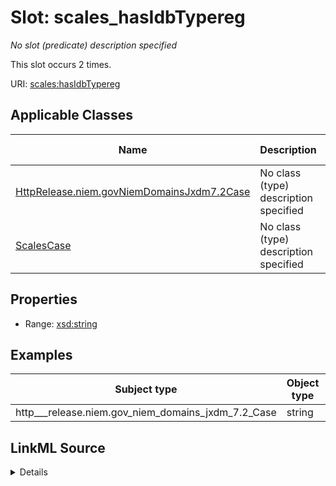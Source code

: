 

# Slot: scales_hasIdbTypereg


_No slot (predicate) description specified_






This slot occurs 2 times.


URI: [scales:hasIdbTypereg](http://schemas.scales-okn.org/rdf/scales#hasIdbTypereg)



<!-- no inheritance hierarchy -->





## Applicable Classes

| Name | Description | Modifies Slot |
| --- | --- | --- |
| [HttpRelease.niem.govNiemDomainsJxdm7.2Case](../classes/HttpRelease.niem.govNiemDomainsJxdm7.2Case.md) | No class (type) description specified |  yes  |
| [ScalesCase](../classes/ScalesCase.md) | No class (type) description specified |  no  |







## Properties

* Range: [xsd:string](http://www.w3.org/2001/XMLSchema#string)






## Examples

| Subject type | Object type | Example subject | Example object | Occurrences |
| --- | --- | --- | --- | --- |
| http___release.niem.gov_niem_domains_jxdm_7.2_Case | string | scales:CriminalCase | CR | 2 |




## LinkML Source

<details>

```yaml
name: scales_hasIdbTypereg
annotations:
  count:
    tag: count
    value: 2
description: No slot (predicate) description specified
examples:
- object:
    example_object: CR
    example_object_type: string
    example_predicate: scales:hasIdbTypereg
    example_subject: scales:CriminalCase
    example_subject_type: http___release.niem.gov_niem_domains_jxdm_7.2_Case
from_schema: scales-kg
rank: 1000
slot_uri: scales:hasIdbTypereg
alias: scales_hasIdbTypereg
domain_of:
- http___release.niem.gov_niem_domains_jxdm_7.2_Case
- scales_Case
range: string

```
</details>